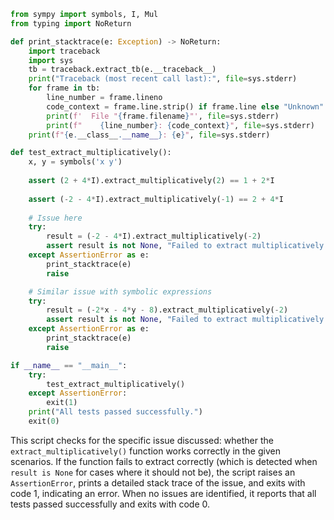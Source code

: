 ```python
from sympy import symbols, I, Mul
from typing import NoReturn

def print_stacktrace(e: Exception) -> NoReturn:
    import traceback
    import sys
    tb = traceback.extract_tb(e.__traceback__)
    print("Traceback (most recent call last):", file=sys.stderr)
    for frame in tb:
        line_number = frame.lineno
        code_context = frame.line.strip() if frame.line else "Unknown"
        print(f'  File "{frame.filename}"', file=sys.stderr)
        print(f"    {line_number}: {code_context}", file=sys.stderr)
    print(f"{e.__class__.__name__}: {e}", file=sys.stderr)

def test_extract_multiplicatively():
    x, y = symbols('x y')
    
    assert (2 + 4*I).extract_multiplicatively(2) == 1 + 2*I
    
    assert (-2 - 4*I).extract_multiplicatively(-1) == 2 + 4*I
    
    # Issue here
    try:
        result = (-2 - 4*I).extract_multiplicatively(-2)
        assert result is not None, "Failed to extract multiplicatively."
    except AssertionError as e:
        print_stacktrace(e)
        raise

    # Similar issue with symbolic expressions
    try:
        result = (-2*x - 4*y - 8).extract_multiplicatively(-2)
        assert result is not None, "Failed to extract multiplicatively from symbolic expression."
    except AssertionError as e:
        print_stacktrace(e)
        raise

if __name__ == "__main__":
    try:
        test_extract_multiplicatively()
    except AssertionError:
        exit(1)
    print("All tests passed successfully.")
    exit(0)
```

This script checks for the specific issue discussed: whether the `extract_multiplicatively()` function works correctly in the given scenarios. If the function fails to extract correctly (which is detected when `result is None` for cases where it should not be), the script raises an `AssertionError`, prints a detailed stack trace of the issue, and exits with code 1, indicating an error. When no issues are identified, it reports that all tests passed successfully and exits with code 0.